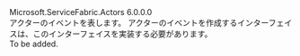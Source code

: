 <Type Name="IActorEvents" FullName="Microsoft.ServiceFabric.Actors.IActorEvents">
  <TypeSignature Language="C#" Value="public interface IActorEvents" />
  <TypeSignature Language="ILAsm" Value=".class public interface auto ansi abstract IActorEvents" />
  <TypeSignature Language="DocId" Value="T:Microsoft.ServiceFabric.Actors.IActorEvents" />
  <TypeSignature Language="VB.NET" Value="Public Interface IActorEvents" />
  <TypeSignature Language="F#" Value="type IActorEvents = interface" />
  <AssemblyInfo>
    <AssemblyName>Microsoft.ServiceFabric.Actors</AssemblyName>
    <AssemblyVersion>6.0.0.0</AssemblyVersion>
  </AssemblyInfo>
  <Interfaces />
  <Docs>
    <summary>
            アクターのイベントを表します。 アクターのイベントを作成するインターフェイスは、このインターフェイスを実装する必要があります。
            </summary>
    <remarks>To be added.</remarks>
  </Docs>
  <Members />
</Type>